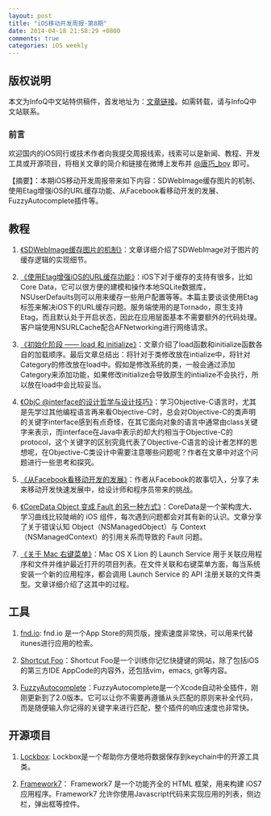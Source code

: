 ```yaml
---
layout: post
title: "iOS移动开发周报-第8期"
date: 2014-04-18 21:58:29 +0800
comments: true
categories: iOS weekly
---
```


## 版权说明

本文为InfoQ中文站特供稿件，首发地址为：[文章链接](http://www.infoq.com/cn/news/2014/04/etag-improve-ios-url-function)。如需转载，请与InfoQ中文站联系。

### 前言

欢迎国内的iOS同行或技术作者向我提交周报线索，线索可以是新闻、教程、开发工具或开源项目，将相关文章的简介和链接在微博上发布并 [@唐巧_boy](http://weibo.com/tangqiaoboy) 即可。

【摘要】：本期iOS移动开发周报带来如下内容：SDWebImage缓存图片的机制、使用Etag增强iOS的URL缓存功能、从Facebook看移动开发的发展、FuzzyAutocomplete插件等。

## 教程

 1. [《SDWebImage缓存图片的机制》](http://www.overcode.hk/?p=449)：文章详细介绍了SDWebImage对于图片的缓存逻辑的实现细节。
 
 1. [《使用Etag增强iOS的URL缓存功能》](http://shiningio.com/2014/04/12/ios-url-cache-with-etags/)：iOS下对于缓存的支持有很多，比如Core Data，它可以很方便的建模和操作本地SQLite数据库， NSUserDefaults则可以用来缓存一些用户配置等等。本篇主要谈谈使用Etag标签来解决iOS下的URL缓存问题。服务端使用的是Tornado，原生支持Etag，而且默认处于开启状态，因此在应用层面基本不需要额外的代码处理。客户端使用NSURLCache配合AFNetworking进行网络请求。

 1. [《初始化阶段 —— load 和 initialize》](http://www.cnblogs.com/biosli/p/NSObject_inherit.html)：文章介绍了load函数和initialize函数各自的加载顺序。最后文章总结出：将针对于类修改放在intialize中，将针对Category的修改放在load中。假如是修改系统的类，一般会通过添加Category来添加功能，如果修改initialize会导致原生的intialize不会执行，所以放在load中会比较妥当。
 
 1. [《ObjC @interface的设计哲学与设计技巧》](http://blog.sunnyxx.com/2014/04/13/objc_dig_interface/)：学习Objective-C语言时，尤其是先学过其他编程语言再来看Objective-C时，总会对Objective-C的类声明的关键字interface感到有点奇怪，在其它面向对象的语言中通常由class关键字来表示，而interface在Java中表示的却大约相当于Objective-C的protocol，这个关键字的区别究竟代表了Objective-C语言的设计者怎样的思想呢，在Objective-C类设计中需要注意哪些问题呢？作者在文章中对这个问题进行一些思考和探究。
 
 1. [《从Facebook看移动开发的发展》](http://blog.devtang.com/blog/2014/04/16/mobile-development-view-from-facebook/)：作者从Facebook的故事切入，分享了未来移动开发快速发展中，给设计师和程序员带来的挑战。
 
 1. [《CoreData Object 变成 Fault 的另一种方式》](http://imtx.me/archives/1888.html)：CoreData是一个架构庞大、学习曲线比较陡峭的 iOS 组件，每次遇到问题都会对其有新的认识。文章分享了关于错误认知 Object（NSManagedObject）与 Context（NSManagedContext）的引用关系而导致的 Fault 问题。

 1. [《关于 Mac 右键菜单》](http://maoa.cn/?post=414)：Mac OS X Lion 的 Launch Service 用于关联应用程序和文件并维护最近打开的项目列表。在文件关联和右键菜单方面，每当系统安装一个新的应用程序，都会调用 Launch Service 的 API 注册关联的文件类型。文章详细介绍了这其中的过程。
 
## 工具

 1. [fnd.io](https://fnd.io): fnd.io 是一个App Store的网页版，搜索速度非常快，可以用来代替itunes进行应用的检索。
 
 1. [Shortcut Foo](https://www.shortcutfoo.com/)：Shortcut Foo是一个训练你记忆快捷键的网站，除了包括iOS的第三方IDE AppCode的内容外，还包括vim，emacs, git等内容。
 
 1. [FuzzyAutocomplete](https://github.com/FuzzyAutocomplete/FuzzyAutocompletePlugin)：FuzzyAutocomplete是一个Xcode自动补全插件，刚刚更新到了2.0版本。它可以让你不需要再遵循从头匹配的原则来补全代码，而是随便输入你记得的关键字来进行匹配，整个插件的响应速度也非常快。

## 开源项目

 1. [Lockbox](https://github.com/granoff/Lockbox): Lockbox是一个帮助你方便地将数据保存到keychain中的开源工具类。

 1. [Framework7](https://github.com/nolimits4web/framework7/)： Framework7 是一个功能齐全的 HTML 框架，用来构建 iOS7 应用程序。Framework7 允许你使用Javascript代码来实现应用的列表，侧边栏，弹出框等控件。
  
  
 